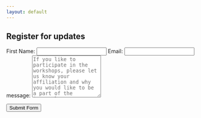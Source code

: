 ```yaml
---
layout: default
---
```

<!-- modify this form HTML and place wherever you want your form -->
<h2 class="text-center">Register for updates</h2>
<form id="register"
  action="https://formspree.io/mqkyqyry"
  method="POST" id="registration-form"
>
  <label>
    First Name:
    <input type="text" name="Fname">
  </label>
    <label>
    Email:
    <input type="text" name="Fname">
  </label>
  
  <label>
    message:
    <textarea name="message" placeholder="If you like to participate in the workshops, please let us know your affiliation and why you would like to be a part of the internal discussions... " rows="7"></textarea>
  </label>

</form>
  <button type="submit">Submit Form</button>